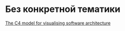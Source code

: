 # Без конкретной тематики

[The C4 model for visualising software architecture](https://c4model.com/)
